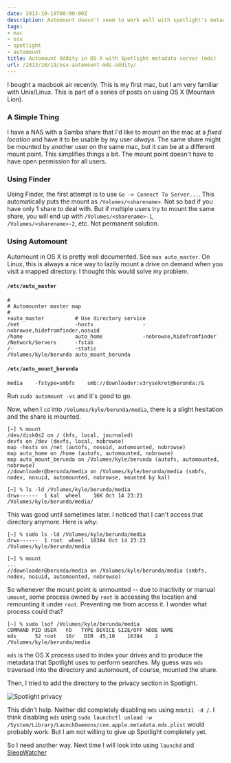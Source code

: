 ```yaml
---
date: 2013-10-19T00:00:00Z
description: Automount doesn't seem to work well with spotlight's metadata server
tags:
- mac
- osx
- spotlight
- automount
title: Automount Oddity in OS X with Spotlight metadata server (mds)
url: /2013/10/19/osx-automount-mds-oddity/
---
```


I bought a macbook air recently. This is my first mac, but I am very familiar with Unix/Linux. This is part of a series of posts on using OS X (Mountain Lion).

### A Simple Thing
I have a NAS with a Samba share that I'd like to mount on the mac at a *fixed location* and have it to be usable by my user *always*. The same share might be mounted by another user on the same mac, but it can be at a different mount point. This simplifies things a bit. The mount point doesn't have to have open permission for all users.

### Using Finder
Using Finder, the first attempt is to use `Go -> Connect To Server...`. This automatically puts the mount as `/Volumes/<sharename>`. Not so bad if you have only 1 share to deal with. But if multiple users try to mount the same share, you will end up with `/Volumes/<sharename>-1`, `/Volumes/<sharename>-2`, etc. Not permanent solution.

### Using Automount
Automount in OS X is pretty well documented. See `man auto_master`. On Linux, this is always a nice way to lazily mount a drive on demand when you visit a mapped directory. I thought this would solve my problem.

#### `/etc/auto_master`
```
#
# Automounter master map
#
+auto_master          # Use directory service
/net                  -hosts                -nobrowse,hidefromfinder,nosuid
/home                 auto_home             -nobrowse,hidefromfinder
/Network/Servers      -fstab
/-                    -static
/Volumes/kyle/berunda auto_mount_berunda
```

#### `/etc/auto_mount_berunda`
```
media    -fstype=smbfs    smb://downloader:v3rysekret@berunda:/&
```

Run `sudo automount -vc` and it's good to go.

Now, when I `cd` into `/Volumes/kyle/berunda/media`, there is a slight hesitation and the share is mounted.

```
[~] % mount
/dev/disk0s2 on / (hfs, local, journaled)
devfs on /dev (devfs, local, nobrowse)
map -hosts on /net (autofs, nosuid, automounted, nobrowse)
map auto_home on /home (autofs, automounted, nobrowse)
map auto_mount_berunda on /Volumes/kyle/berunda (autofs, automounted, nobrowse)
//downloader@berunda/media on /Volumes/kyle/berunda/media (smbfs, nodev, nosuid, automounted, nobrowse, mounted by kal)

[~] % ls -ld /Volumes/kyle/berunda/media
drwx------  1 kal  wheel    16K Oct 14 23:23 /Volumes/kyle/berunda/media/
```

This was good until sometimes later. I noticed that I can't access that directory anymore. Here is why:

```
[~] % sudo ls -ld /Volumes/kyle/berunda/media
drwx------  1 root  wheel  16384 Oct 14 23:23 /Volumes/kyle/berunda/media

[~] % mount
...
//downloader@berunda/media on /Volumes/kyle/berunda/media (smbfs, nodev, nosuid, automounted, nobrowse)
```

So whenever the mount point is unmounted -- due to inactivity or manual `umount`, some process owned by `root` is accessing the location and remounting it under `root`. Preventing me from access it. I wonder what process could that?

```
[~] % sudo lsof /Volumes/kyle/berunda/media
COMMAND PID USER   FD   TYPE DEVICE SIZE/OFF NODE NAME
mds      52 root   16r   DIR  45,10    16384    2 /Volumes/kyle/berunda/media
```

`mds` is the OS X process used to index your drives and to produce the metadata that Spotlight uses to perform searches. My guess was `mds` traversed into the directory and automount, of course, mounted the share.

Then, I tried to add the directory to the privacy section in Spotlight.

![Spotlight privacy]({{site.url}}/media/osx-automount-mds-oddity-spotlight-privacy.png)

This didn't help. Neither did completely disabling `mds` using `mdutil -d /`. I think disabling `mds` using `sudo launchctl unload -w /System/Library/LaunchDaemons/com.apple.metadata.mds.plist` would probably work. But I am not willing to give up Spotlight completely yet.

So I need another way. Next time I will look into using `launchd` and [SleepWatcher](http://www.bernhard-baehr.de/)

